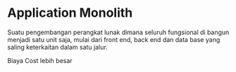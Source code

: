 # Application Monolith
Suatu pengembangan perangkat lunak dimana seluruh fungsional di bangun menjadi satu unit saja, mulai dari front end, back end dan data base yang saling keterkaitan dalam satu jalur.


Biaya Cost lebih besar
